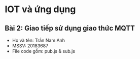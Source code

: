 # IOT và ứng dụng
## Bài 2: Giao tiếp sử dụng giao thức MQTT
 - Họ và tên: Trần Nam Anh
 - MSSV: 20183687
 - File code gồm: pub.js & sub.js
